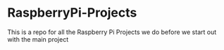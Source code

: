 # RaspberryPi-Projects
This is a repo for all the Raspberry Pi Projects we do before we start out with the main project
